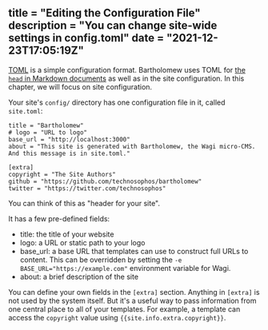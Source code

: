 title = "Editing the Configuration File"
description = "You can change site-wide settings in config.toml"
date = "2021-12-23T17:05:19Z"
---

[TOML](https://toml.io/en/) is a simple configuration format.
Bartholomew uses TOML for [the `head` in Markdown documents](markdown) as well as
in the site configuration. In this chapter, we will focus on site configuration.

Your site's `config/` directory has one configuration file in it, called `site.toml`:

```
title = "Bartholomew"
# logo = "URL to logo"
base_url = "http://localhost:3000"
about = "This site is generated with Bartholomew, the Wagi micro-CMS. And this message is in site.toml."

[extra]
copyright = "The Site Authors"
github = "https://github.com/technosophos/bartholomew"
twitter = "https://twitter.com/technosophos"
```

You can think of this as "header for your site".

It has a few pre-defined fields:

- title: the title of your website
- logo: a URL or static path to your logo
- base_url: a base URL that templates can use to construct full URLs to content. This can be overridden by setting the `-e BASE_URL="https://example.com"` environment variable for Wagi.
- about: a brief description of the site

You can define your own fields in the `[extra]` section. Anything in `[extra]` is not
used by the system itself. But it's a useful way to pass information from one central
place to all of your templates. For example, a template can access the `copyright` value
using `{{site.info.extra.copyright}}`.